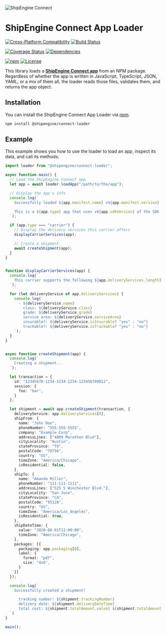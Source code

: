![ShipEngine Connect](https://connect.shipengine.com/img/logos/shipengine-connect-logo.png)

ShipEngine Connect App Loader
==============================================

[![Cross-Platform Compatibility](https://shipengine.github.io/img/badges/os-badges.svg)](https://github.com/ShipEngine/connect-loader/actions)
[![Build Status](https://github.com/ShipEngine/connect-loader/workflows/CI-CD/badge.svg)](https://github.com/ShipEngine/connect-loader/actions)

[![Coverage Status](https://coveralls.io/repos/github/ShipEngine/connect-loader/badge.svg?branch=master)](https://coveralls.io/github/ShipEngine/connect-loader)
[![Dependencies](https://david-dm.org/ShipEngine/connect-loader.svg)](https://david-dm.org/ShipEngine/connect-loader)

[![npm](https://img.shields.io/npm/v/@shipengine/connect-loader.svg)](https://www.npmjs.com/package/@shipengine/connect-loader)
[![License](https://img.shields.io/npm/l/@shipengine/connect-loader.svg)](LICENSE)


This library loads a [**ShipEngine Connect app**](https://connect.shipengine.com) from an NPM package. Regardless of whether the app is written in JavaScript, TypeScript, JSON, YAML, or a mix of them all, the loader reads those files, validates them, and returns the app object.



Installation
--------------------------
You can install the ShipEngine Connect App Loader via [npm](https://docs.npmjs.com/about-npm/).

```bash
npm install @shipengine/connect-loader
```

Example
--------------------------
This example shows you how to use the loader to load an app, inspect its data, and call its methods.


```typescript
import loader from "@shipengine/connect-loader";

async function main() {
  // Load the ShipEngine Connect app
  let app = await loader.loadApp("/path/to/the/app");

  // Display the app's info
  console.log(`
    Successfully loaded ${app.manifest.name} v${app.manifest.version}

    This is a ${app.type} app that uses v${app.sdkVersion} of the SDK
  `);

  if (app.type === "carrier") {
    // Display the delivery services this carrier offers
    displayCarrierServices(app);

    // Create a shipment
    await createShipment(app);
  }
}


function displayCarrierServices(app) {
  console.log(`
    This carrier supports the following ${app.deliveryServices.length} delivery services:
  `);

  for (let deliveryService of app.deliveryServices) {
    console.log(`
      - ${deliveryService.name}
        class: ${deliveryService.class}
        grade: ${deliveryService.grade}
        service area: ${deliveryService.serviceArea}
        insurable?: ${deliveryService.isInsurable? "yes" : "no"}
        trackable?: ${deliveryService.isTrackable? "yes" : "no"}
    `);
  }
}


async function createShipment(app) {
  console.log(`
    Creating a shipment...
  `);

  let transaction = {
    id: "12345678-1234-1234-1234-123456789012",
    session: {
      foo: "bar",
    }
  };

  let shipment = await app.createShipment(transaction, {
    deliveryService: app.deliveryServices[0],
    shipFrom: {
      name: "John Doe",
      phoneNumber: "555-555-5555",
      company: "Example Corp",
      addressLines: ["4009 Marathon Blvd"],
      cityLocality: "Austin",
      stateProvince: "TX",
      postalCode: "78756",
      country: "US",
      timeZone: "America/Chicago",
      isResidential: false,
    },
    shipTo: {
      name: "Amanda Miller",
      phoneNumber: "111-111-1111",
      addressLines: ["525 S Winchester Blvd."],
      cityLocality: "San Jose",
      stateProvince: "CA",
      postalCode: "95128",
      country: "US",
      timeZone: "America/Los_Angeles",
      isResidential: true,
    },
    shipDateTime: {
      value: "2020-06-01T12:00:00",
      timeZone: "America/Chicago",
    },
    packages: [{
      packaging: app.packaging[0],
      label: {
        format: "pdf",
        size: "4x6",
      }
    }]
  });

  console.log(`
    Successfully created a shipment!

      tracking number: ${shipment.trackingNumber}
      delivery date: ${shipment.deliveryDateTime}
      total cost: ${shipment.totalAmount.value} ${shipment.totalAmount.currency}
  `)
}

main();
```
